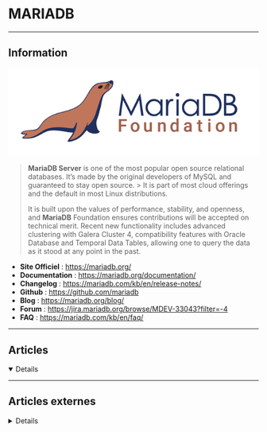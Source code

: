 # MARIADB
----

## <i class="fa-solid fa-hashtag"></i> Information

![Logo](../../_media/bdd/mariadb/mariadb_logo.png ':size=250 :no-zoom')


> <i class="fa-solid fa-quote-left"></i> **MariaDB Server** is one of the most popular open source relational databases. It’s made by the original developers of MySQL and guaranteed to stay open source. > It is part of most cloud offerings and the default in most Linux distributions.
>
> It is built upon the values of performance, stability, and openness, and **MariaDB** Foundation ensures contributions will be accepted on technical merit. Recent new functionality includes advanced clustering with Galera Cluster 4, compatibility features with Oracle Database and Temporal Data Tables, allowing one to query the data as it stood at any point in the past. <i class="fa-solid fa-quote-left fa-rotate-180"></i>


- <i class="fa-solid fa-globe"></i> **Site Officiel** : https://mariadb.org/
- <i class="fa-solid fa-book"></i> **Documentation** : https://mariadb.org/documentation/
- <i class="fa-solid fa-file-circle-question"></i> **Changelog** : https://mariadb.com/kb/en/release-notes/
- <i class="fa-brands fa-github"></i> **Github** : https://github.com/mariadb
- <i class="fab fa-blogger-b"></i> **Blog** : https://mariadb.org/blog/
- <i class="fas fa-comments"></i> **Forum** : https://jira.mariadb.org/browse/MDEV-33043?filter=-4
- <i class="far fa-question-circle"></i> **FAQ** : https://mariadb.com/kb/en/faq/


---

## <i class="fa-regular fa-newspaper"></i> Articles

<details open>

</details>

---

## <i class="fa-solid fa-glasses"></i> Articles externes

<details>

- [2 Ways to Install MariaDB on CentOS 7](https://linoxide.com/centos/install-mariadb-on-centos-7/)
- [A Guide to the MariaDB Columnstore for MySQL Admins](https://severalnines.com/blog/guide-mariadb-columnstore-mysql-admins)
- [An Introduction to Full Text Search in MariaDB](https://severalnines.com/database-blog/introduction-full-text-search-mariadb)
- [Analyzing Financial Time Series Data Using MariaDB ColumnStore](https://dzone.com/articles/analysis-of-financial-time-series-data-using-maria)
- [Authentication Options new on MariaDB 10.4](https://www.youtube.com/watch?v=3DY1kO_xBEk)
- [Automatic Partition Maintenance in MariaDB](https://dzone.com/articles/automatic-partition-maintenance-in-mariadb-mariadb)
- [Backup and Restore for MariaDB ColumnStore 1.1.0 onwards](https://mariadb.com/kb/en/library/backup-and-restore-for-mariadb-columnstore-110-onwards/)
- [Building a Hot Standby on Amazon AWS Using MariaDB Cluster](https://severalnines.com/database-blog/building-hot-standby-amazon-aws-using-mariadb-cluster)
- [Centos 8 install and get started with MariaDB](https://linuxhint.com/centos-8-install-and-get-started-with-mariadb/)
- [Chiffrer une base MariaDB pour Gophish](https://geekeries.org/2020/12/chiffrer-une-base-mariadb-pour-gophish/)
- [Cluster multi master pour MariaDB (et MySQL…) avec Galera](http://www.morot.fr/cluster-multi-master-pour-mariadb-et-mysql-avec-galera/)
- [Comment installer MariaDB sur CentOS 8](https://www.digitalocean.com/community/tutorials/how-to-install-mariadb-on-centos-8-fr)
- [Comment installer MariaDB sur Ubuntu 18.04](https://www.digitalocean.com/community/tutorials/how-to-install-mariadb-on-ubuntu-18-04-fr)
- [Comment installer MariaDB sur Ubuntu 18.04](https://www.digitalocean.com/community/tutorials/how-to-install-mariadb-on-ubuntu-20-04-fr)
- [Comment installer MariaDB sur Ubuntu 20.04 [Démarrage rapide]](https://www.digitalocean.com/community/tutorials/how-to-install-mariadb-on-ubuntu-20-04-quickstart-fr)
- [Comparing MariaDB Enterprise Backup to ClusterControl Backup Management](https://severalnines.com/database-blog/comparing-mariadb-enterprise-backup-clustercontrol-backup-management)
- [Comparing MariaDB Server to MariaDB Cluster](https://severalnines.com/database-blog/comparing-mariadb-server-mariadb-cluster)
- [Configurer un accès distant pour MariaDB sous Rocky Linux 8](https://blog.microlinux.fr/acces-distant-mariadb-rocky-linux-8/)
- [Correcting MariaDB ColumnStore Benchmarks](https://linuxjedi.co.uk/2017/09/21/correcting-mariadb-columnstore-benchmarks/)
- [Créer et manipuler des bases de données avec MariaDB](https://blog.microlinux.fr/utiliser-mariadb/)
- [CTE ET WINDOW FUNCTIONS AVEC MARIADB](https://connect.ed-diamond.com/GNU-Linux-Magazine/GLMF-211/CTE-et-Window-Functions-avec-MariaDB)
- [Database Performance Tuning for MariaDB](https://severalnines.com/database-blog/database-performance-tuning-mariadb)
- [Database User Management: Managing Roles for MariaDB](https://severalnines.com/database-blog/database-user-management-managing-roles-mariadb)
- [Debugging MariaDB Galera Cluster SST Problems – A Tale of a Funny Experience](https://www.percona.com/blog/2019/02/12/debugging-mariadb-galera-cluster-sst-problems-a-tale-of-a-funny-experience/)  
- [Debugging MariaDB Galera Cluster SST Problems: the Tale of a Funny Experience](https://dzone.com/articles/debugging-mariadb-galera-cluster-sst-problems-the)
- [Deploying MariaDB Replication for High Availability](https://severalnines.com/database-blog/deploying-mariadb-replication-high-availability)
- [Enabling GTIDs for Server Replication in MariaDB Server 10.2](https://dzone.com/articles/enabling-gtids-for-server-replication-in-mariadb-s)
- [Encryption at Rest in MariaDB](https://linuxhint.com/configure-database-level-encryption-mariadb/)
- [Exploring Storage Engine Options for MariaDB](https://severalnines.com/database-blog/exploring-storage-engine-options-mariadb)
- [Exploring the Different Ways to Encrypt Your MariaDB Data](https://severalnines.com/blog/exploring-different-ways-encrypt-your-mariadb-data)
- [Flexible MariaDB Server Query Cache](https://dzone.com/articles/flexible-mariadb-server-query-cache)
- [Full MariaDB Encryption At-Rest and In-Transit for Maximum Data Protection - Part One](https://severalnines.com/database-blog/full-mariadb-encryption-rest-and-transit-maximum-data-protection-part-one)
- [Full MariaDB Encryption At-Rest and In-Transit for Maximum Data Protection - Part Two](https://severalnines.com/database-blog/full-mariadb-encryption-rest-and-transit-maximum-data-protection-part-two)
- [Galera Mariadb: Load balancing et Failover HAproxy](https://blog.devarieux.net/2016/06/galera-load-balancing-failover-haproxy.html)
- [Getting Started With MariaDB Galera and MariaDB MaxScale on CentOS](https://dzone.com/articles/getting-started-with-mariadb-galera-and-mariadb-ma)
- [Handling Large Transactions with Streaming Replication and MariaDB 10.4](https://severalnines.com/database-blog/handling-large-transactions-streaming-replication-and-mariadb-104)
- [Handling Replication Issues from non-GTID to GTID MariaDB Database Clusters](https://severalnines.com/database-blog/handling-replication-issues-non-gtid-gtid-mariadb-database-clusters)
- [High Availability With Multi-Source Replication in MariaDB Server](https://dzone.com/articles/high-availability-with-multi-source-replication-in)
- [How to Completely Remove Mysql and Install MariaDB 10](https://linoxide.com/linux-how-to/completely-remove-mysql-properly-install-mariadb-10/)
- [How To Configure a Galera Cluster with MariaDB on CentOS 7 Servers](https://www.digitalocean.com/community/tutorials/how-to-configure-a-galera-cluster-with-mariadb-on-centos-7-servers)
- [How To Configure a Galera Cluster with MariaDB on Debian 10 Servers](https://www.digitalocean.com/community/tutorials/how-to-configure-a-galera-cluster-with-mariadb-on-debian-10-servers)
- [How To Configure a Galera Cluster with MariaDB on Debian 9 Servers](https://www.digitalocean.com/community/tutorials/how-to-configure-a-galera-cluster-with-mariadb-on-debian-9-servers)
- [How To Configure a Galera Cluster with MariaDB on Ubuntu 18.04 Servers](https://www.digitalocean.com/community/tutorials/how-to-configure-a-galera-cluster-with-mariadb-on-ubuntu-18-04-servers)
- [How to convert galera node to async slave and vice-versa with MariaDB Galera Cluster.](http://www.nilinfobin.com/linux1/how-to-convert-galera-node-to-async-slave-and-vice-versa-with-mariadb-galera-cluster/)
- [How to Deploy a MariaDB Cluster for High Availability](https://severalnines.com/database-blog/how-deploy-mariadb-cluster-high-availability)
- [How to Deploy MariaDB Server to a Docker Container](https://severalnines.com/blog/how-deploy-mariadb-server-docker-container)
- [How to Design a Geographically Distributed MariaDB Cluster](https://severalnines.com/database-blog/how-design-geographically-distributed-mariadb-cluster)
- [How to Improve Replication Performance in a MySQL or MariaDB Galera Cluster](https://severalnines.com/blog/how-improve-replication-performance-mysql-or-mariadb-galera-cluster)
- [How to install and configure MariaDB Galera as master to master replication cluster on Ubuntu 16.04 LTS](https://www.cyberciti.biz/faq/howto-install-configure-mariadb-galera-master-cluster-ubuntulinux/)
- [How to install and configure MariaDB Galera as master to master replication cluster on Ubuntu 16.04 LTS](https://www.cyberciti.biz/faq/howto-install-configure-mariadb-galera-master-cluster-ubuntulinux/)
- [How to install and configure MariaDB unixODBC driver](https://blog.sleeplessbeastie.eu/2018/01/08/how-to-install-and-configure-mariadb-unixodbc-driver/)
- [How to Install and Configure MaxScale for MariaDB](https://severalnines.com/database-blog/how-install-and-configure-maxscale-mariadb)
- [How to Install and Use MariaDB on Ubuntu 18.04](https://linoxide.com/linux-how-to/install-use-mariadb-ubuntu/)
- [How to Install MariaDB 10 on RHEL 8](https://www.tecmint.com/install-mariadb-on-rhel-8/)
- [How to Install MariaDB Database in Debian 10](https://www.tecmint.com/install-mariadb-database-in-debian-10/)
- [How To Install MariaDB Galera Cluster on Ubuntu 16.04](https://www.howtoforge.com/tutorial/how-to-install-and-configure-galera-cluster-on-ubuntu-1604/)
- [How to Install MariaDB on CentOS 7](https://www.rosehosting.com/blog/how-to-install-mariadb-on-centos-7/)
- [How to Install MariaDB on CentOS 8](https://linuxize.com/post/how-to-install-mariadb-on-centos-8/)
- [How to Install MariaDB on CentOS 8](https://linuxize.com/post/how-to-install-mariadb-on-centos-8/)
- [How To Install MariaDB on CentOS 8](https://www.cyberciti.biz/faq/how-to-install-mariadb-on-centos-8/)
- [How To Install MariaDB on CentOS 8](https://www.cyberciti.biz/faq/how-to-install-mariadb-on-centos-8/)
- [How To Install MariaDB on CentOS 8](https://www.digitalocean.com/community/tutorials/how-to-install-mariadb-on-centos-8)
- [How to Install MariaDB on CentOS 8](https://www.tecmint.com/install-mariadb-on-centos-8/)
- [How to Install MariaDB on Debian 10](https://linuxize.com/post/how-to-install-mariadb-on-debian-10/)
- [How To Install MariaDB on Debian 10](https://www.digitalocean.com/community/tutorials/how-to-install-mariadb-on-debian-10)
- [How to Install MariaDB on Debian 9](https://linuxize.com/post/how-to-install-mariadb-on-debian-9/)
- [How To Install MariaDB on Debian 9](https://www.digitalocean.com/community/tutorials/how-to-install-mariadb-on-debian-9)
- [How To Install MariaDB on RHEL 8](https://www.cyberciti.biz/faq/install-mariadb-on-rhel-8-redhat-enterprise-linux/)
- [How To Install MariaDB on RHEL 8](https://www.cyberciti.biz/faq/install-mariadb-on-rhel-8-redhat-enterprise-linux/)
- [How to Install MariaDB on Rocky Linux 8](https://linoxide.com/how-to-install-mariadb-on-rocky-linux-8/)
- [How to Install MariaDB on Ubuntu 16.04](https://www.rosehosting.com/blog/how-to-install-mariadb-on-ubuntu-16-04/)
- [How to Install MariaDB on Ubuntu 18.04](https://linuxize.com/post/how-to-install-mariadb-on-ubuntu-18-04/)
- [How To Install MariaDB on Ubuntu 18.04](https://www.digitalocean.com/community/tutorials/how-to-install-mariadb-on-ubuntu-18-04 )
- [How To Install MariaDB on Ubuntu 20.04 [Quickstart]](https://www.digitalocean.com/community/tutorials/how-to-install-mariadb-on-ubuntu-20-04-quickstart)
- [How to Install MariaDB on Ubuntu 20.04 LTS](https://linoxide.com/install-mariadb-on-ubuntu-20-04/)
- [How to Install MariaDB on Ubuntu 20.04](https://linuxhint.com/install-mariadb-ubuntu/)
- [How to Install MariaDB on Ubuntu 20.04](https://linuxize.com/post/how-to-install-mariadb-on-ubuntu-20-04/)
- [How To Install MariaDB on Ubuntu 20.04](https://www.digitalocean.com/community/tutorials/how-to-install-mariadb-on-ubuntu-20-04)
- [How to login in MariaDB with OS user without password](http://www.nilinfobin.com/mysql/how-to-login-in-mariadb-with-os-user-without-password/)
- [How to set and enable MariaDB slow query log](https://www.cyberciti.biz/faq/how-to-set-and-enable-mariadb-slow-query-log-linux-unix/)
- [How to set up MariaDB Master-Slave replication with SSL on Ubuntu Linux](https://www.cyberciti.biz/faq/how-to-set-up-mariadb-master-slave-replication-with-ssl-on-ubuntu-linux/)
- [How to set up MariaDB Master-Slave replication with SSL on Ubuntu Linux](https://www.cyberciti.biz/faq/how-to-set-up-mariadb-master-slave-replication-with-ssl-on-ubuntu-linux/)
- [How to set up MariaDB SSL and secure connections from clients](https://www.cyberciti.biz/faq/how-to-setup-mariadb-ssl-and-secure-connections-from-clients/)
- [How to Setup MariaDB Galera Cluster on Ubuntu 20.04](https://www.howtoforge.com/how-to-setup-mariadb-galera-cluster-on-ubuntu-20-04/)
- [How to Setup MariaDB Galera Multi-Master Synchronous Replication using Debian 10](https://www.howtoforge.com/how-to-setup-mariadb-galera-multi-master-synchronous-replication-using-debian-10/)
- [How to Setup MariaDB High Availability with Heartbeat and DRBD on Ubuntu 16.04 LTS](https://www.howtoforge.com/tutorial/ubuntu-drbd-heartbeat-high-availability/)
- [How to setup MaxScale with MariaDB Galera Cluster](http://www.nilinfobin.com/mysql/how-to-setup-maxscale-with-mariadb-galera-cluster/)
- [How to setup three nodes MariaDB Galera Cluster on Single server with MySQL sandbox](http://www.nilinfobin.com/mysql/mariadb/setup-three-nodes-mariadb-galera-cluster-on-single-server-with-mysql-sandbox/)
- [How to split MySQL/MariaDB datadir to multiple mount points](http://www.nilinfobin.com/mysql/how-to-split-mysql-mariadb-datadir-to-multiple-mount-points/)
- [How to Use the Failover Mechanism of MaxScale](https://severalnines.com/database-blog/how-use-failover-mechanism-maxscale)
- [Information Schema TABLES Table](https://mariadb.com/kb/en/information-schema-tables-table/)
- [Install MariaDB on CentOS 7](https://linuxize.com/post/install-mariadb-on-centos-7/)
- [Install MariaDB on FreeBSD](https://linuxhint.com/install-mariadb-on-freebsd/)
- [Installer un serveur de bases de données MariaDB sous Rocky Linux 8](https://blog.microlinux.fr/installation-mariadb-rocky-linux-8/)
- [Introduction to MaxScale Administration Using maxctrl for MariaDB Cluster](https://severalnines.com/database-blog/introduction-maxscale-administration-using-maxctrl-mariadb-cluster)
- [Les plugins dans MariaDB](https://www.dsfc.net/logiciel-libre/mariadb/plugins-mariadb/)
- [MariaDB – connexion root sans mot de passe toujours possible](https://www.jbnet.fr/systeme/sql/mariadb-connexion-root-sans-mot-de-passe-toujours-possible.html)
- [MariaDB – connexion root sans mot de passe toujours possible](https://www.jbnet.fr/systeme/sql/mariadb-connexion-root-sans-mot-de-passe-toujours-possible.html)
- [MariaDB – connexion root sans mot de passe toujours possible](https://www.jbnet.fr/systeme/sql/mariadb-connexion-root-sans-mot-de-passe-toujours-possible.html)
- [MariaDB : impact du choix du système de fichiers](https://www.dsfc.net/infrastructure/lamp-infrastructure/mariadb-impact-choix-systeme-fichiers/)
- [MariaDB Bulk Load API](https://dzone.com/articles/mariadb-bulk-load-api)
- [MariaDB Cluster Offline Installation for CentOS](https://severalnines.com/database-blog/mariadb-cluster-offline-installation-centos)
- [MariaDB Galera Cluster Replication](https://jelastic.com/blog/mariadb-galera-cluster-replication/)
- [MariaDB MaxScale Load Balancing on Docker: Deployment: Part One](https://severalnines.com/database-blog/mariadb-maxscale-load-balancing-docker-deployment-part-one)
- [MariaDB MaxScale Load Balancing on Docker: Management: Part Two](https://severalnines.com/database-blog/mariadb-maxscale-load-balancing-docker-management-part-two)
- [MariaDB Replication on RHEL 8/ CentOS 8](https://linuxhint.com/mariadb_replication_rhel8/)
- [MariaDB S3 Engine: Implementation and Benchmarking](https://www.percona.com/blog/2020/07/17/mariadb-s3-engine-implementation-and-benchmarking/)
- [MariaDB Server Database Encryption Basics](https://severalnines.com/database-blog/mariadb-server-database-encryption-basics)
- [MariaDB: JSON datatype supported as of 10.2](https://ma.ttias.be/mariadb-json-datatype-supported-10-2/)
- [MariaDB/MySQL Auto-Сlustering with Load Balancing and Replication for High Availability and Performance](https://jelastic.com/blog/mysql-mariadb-database-auto-clustering-cloud-hosting/)
- [Master-Slave and Master-Master Replication with MariaDB/MySQL Auto-Сlustering](https://jelastic.com/blog/master-master-slave-replication-mysql-mariadb-auto-clustering/)
- [MaxScale Basic Management Using MaxCtrl for MariaDB Cluster](https://severalnines.com/database-blog/maxscale-basic-management-using-maxctrl-mariadb-cluster)
- [Maxscale: Socket creation failed: 97, Address family not supported by protocol](http://www.nilinfobin.com/mysql/mariadb/maxscale-socket-creation-failed-97-address-family-not-supported-by-protocol/)
- [Migrer de MySQL/MariaDB 5.5 vers MariaDB 10.x sous CentOS 7](https://www.julienmousqueton.fr/2018/01/14/migrer-de-mysql-mariadb-5-5-vers-mariadb-10-x/)
- [Moving to MariaDB Backup](https://dzone.com/articles/moving-to-mariadb-backup)
- [Multi-Cloud Deployment for MariaDB Replication Using WireGuard](https://severalnines.com/database-blog/multi-cloud-deployment-mariadb-replication-using-wireguard)
- [Multi-Cloud Full Database Cluster Failover Options for MariaDB Cluster](https://severalnines.com/database-blog/multi-cloud-full-database-cluster-failover-options-mariadb-cluster)
- [Pas à pas - monter un cluster Galera Mariadb](https://blog.devarieux.net/2016/06/monter-cluster-galera-mariadb.html)
- [Real time Data Masking using MariaDB](https://www.linkedin.com/pulse/real-time-data-masking-using-mariadb-pandikrishnan-gurusamy/?published=t)
- [Réinitialiser une instance MariaDB](https://www.dsfc.net/logiciel-libre/mariadb/reinitialiser-une-instance-mariadb/)
- [Réparer des tables MySQL MariaDB](http://blogmotion.fr/systeme/reparer-erreur-table-mysql-corrupt-16431)
- [Replication Manager Works with MariaDB](https://www.percona.com/blog/2019/01/18/replication-manager-works-with-mariadb/)
- [Replication Will not Start On AWS RDS for MariaDB 10.2](https://mydbops.wordpress.com/2018/01/18/replication-will-not-start-on-rds-mariadb-10-2/)
- [Running Multiple MariaDB Instances on Ubuntu 20.04 LTS](https://linuxhint.com/running-multiple-mariadb-instances-on-ubuntu-20-04-lts/)
- [Sauvegarder et restaurer une base de données MariaDB](https://blog.microlinux.fr/sauvegarder-restaurer-mariadb/)
- [Sequences Support in MariaDB Server 10.3](https://dzone.com/articles/sequences-support-in-mariadb-server-103)
- [Serveur de bases de données MySQL/MariaDB sous CentOS 7](https://blog.microlinux.fr/mysql-centos-7/)
- [Serveur de bases de données MySQL/MariaDB sous CentOS 7](https://blog.microlinux.fr/mysql-centos-7/)
- [Setting Up a DBA Port Using MariaDB MaxScale](https://dzone.com/articles/setting-up-a-dba-port-using-mariadb-maxscale)
- [The Road Story of a MyRocks/MariaDB Migration](https://www.percona.com/blog/2020/08/04/the-road-story-of-a-myrocks-mariadb-migration/)
- [The simultaneous_assignment mode in MariaDB 10.3.5](http://ocelot.ca/blog/blog/2018/03/21/the-simultaneous_assignment-mode-in-mariadb-10-3-5/)
- [Tips for Monitoring MariaDB Cluster](https://severalnines.com/database-blog/tips-for-monitoring-mariadb-cluster)
- [Tips for Monitoring MariaDB Replication with ClusterControl](https://severalnines.com/database-blog/tips-monitoring-mariadb-replication-clustercontrol)
- [Try MariaDB Server 10.3 in Docker](https://mariadb.com/resources/blog/try-mariadb-server-103-docker)
- [Using MariaDB Backup and MariaDB MaxScale to Scale Online](https://dzone.com/articles/using-mariadb-backup-and-mariadb-maxscale-to-scale)
- [Using the Aria Storage Engine with MariaDB Server](https://severalnines.com/database-blog/using-aria-storage-engine-mariadb-server)
- [Using the MariaDB Audit Plugin for Database Security](https://severalnines.com/database-blog/using-mariadb-audit-plugin-database-security)
- [Using The MariaDB CONNECT Engine To Merge Heterogeneous Data Sources](https://blog.pythian.com/using-mariadb-connect-engine-merge-heterogeneous-data-sources/)
- [Using the MyRocks Storage Engine with MariaDB Server](https://severalnines.com/database-blog/using-myrocks-storage-engine-mariadb-server)
- [What Are MariaDB Temporal Tables?](https://severalnines.com/database-blog/what-are-mariadb-temporal-tables)
- [What is MariaDB ColumnStore?](https://severalnines.com/database-blog/what-is-mariadb-columnstore)
- [What is MariaDB TX? How to Manage the New MariaDB MySQL Fork!](https://severalnines.com/blog/what-mariadb-tx-how-manage-new-mariadb-mysql-fork)
- [What is MariaDB? How Does MariaDB Work?](https://www.tecmint.com/what-is-mariadb-how-does-mariadb-work/)
- [What is MariaDB?](https://www.digitalocean.com/community/tutorials/what-is-mariadb)
- [What's New in MariaDB 10.4](https://severalnines.com/database-blog/whats-new-mariadb-104)
- [What's New in MariaDB MaxScale 2.4](https://severalnines.com/database-blog/whats-new-mariadb-maxscale-24)
- [What’s New in MariaDB Server 10.5?](https://severalnines.com/database-blog/what-s-new-mariadb-server-105)

</details>

